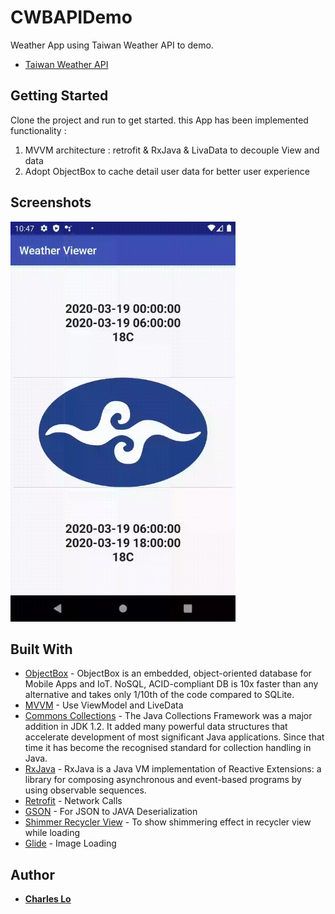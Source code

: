 # CWBAPIDemo
Weather App using Taiwan Weather API to demo.
* [Taiwan Weather API](https://opendata.cwb.gov.tw/dist/opendata-swagger.html#/%E9%A0%90%E5%A0%B1/get_v1_rest_datastore_F_C0032_001)

## Getting Started

Clone the project and run to get started.
this App has been implemented functionality :
1. MVVM architecture : retrofit & RxJava & LivaData to decouple View and data
2. Adopt ObjectBox to cache detail user data for better user experience

## Screenshots

<img src="https://github.com/charles-lo/CWBAPIDemo/blob/master/snaps/screenshots_banner.gif" width="360">

## Built With

* [ObjectBox](https://objectbox.io/mobile/) - ObjectBox is an embedded, object-oriented database for Mobile Apps and IoT.  NoSQL, ACID-compliant DB is 10x faster than any alternative and takes only 1/10th of the code compared to SQLite. 
* [MVVM](https://developer.android.com/topic/libraries/architecture) - Use ViewModel and LiveData
* [Commons Collections](http://commons.apache.org/proper/commons-collections/) - The Java Collections Framework was a major addition in JDK 1.2. It added many powerful data structures that accelerate development of most significant Java applications. Since that time it has become the recognised standard for collection handling in Java.
* [RxJava](https://github.com/ReactiveX/RxJava) - RxJava is a Java VM implementation of Reactive Extensions: a library for composing asynchronous and event-based programs by using observable sequences.
* [Retrofit](https://github.com/square/retrofit) - Network Calls
* [GSON](https://github.com/google/gson) - For JSON to JAVA Deserialization
* [Shimmer Recycler View](https://github.com/sharish/ShimmerRecyclerView) - To show shimmering effect in recycler view while loading
* [Glide](https://github.com/bumptech/glide) - Image Loading

## Author

* **[Charles Lo](https://www.linkedin.com/in/charles-lo-aa296712/)**
